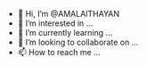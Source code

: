 - 👋 Hi, I’m @AMALAITHAYAN
- 👀 I’m interested in ...
- 🌱 I’m currently learning ...
- 💞️ I’m looking to collaborate on ...
- 📫 How to reach me ...

<!---
AMALAITHAYAN/AMALAITHAYAN is a ✨ special ✨ repository because its `README.md` (this file) appears on your GitHub profile.
You can click the Preview link to take a look at your changes.
--->

